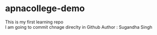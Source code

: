 # apnacollege-demo
This is my first learning repo
<br>
I am going to commit chnage direclty in Github
Author : Sugandha Singh
